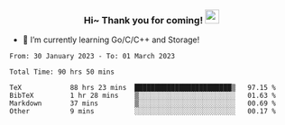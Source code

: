 <h3 align="center">
    Hi~ Thank you for coming!
    <img src="https://media.giphy.com/media/hvRJCLFzcasrR4ia7z/giphy.gif" width="25px">
</h3>

<!--
**pineapple-man/pineapple-man** is a ✨ _special_ ✨ repository because its `README.md` (this file) appears on your GitHub profile.

Here are some ideas to get you started:
- 🔭 I’m currently working on ...
- 🤔 I’m looking for help with ...
- 💬 Ask me about ...
- 📫 How to reach me: ...
- 😄 Pronouns: ...
- ⚡ Fun fact: 
- 👯 I’m looking to collaborate on kubernetes
-->
- 🌱 I’m currently learning Go/C/C++ and Storage!

<!--START_SECTION:waka-->

```text
From: 30 January 2023 - To: 01 March 2023

Total Time: 90 hrs 50 mins

TeX            88 hrs 23 mins  ████████████████████████▒   97.15 %
BibTeX         1 hr 28 mins    ▒░░░░░░░░░░░░░░░░░░░░░░░░   01.63 %
Markdown       37 mins         ▒░░░░░░░░░░░░░░░░░░░░░░░░   00.69 %
Other          9 mins          ░░░░░░░░░░░░░░░░░░░░░░░░░   00.17 %
```

<!--END_SECTION:waka-->
